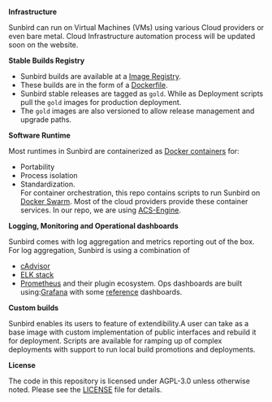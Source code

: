 **Infrastructure**

Sunbird can run on Virtual Machines (VMs) using various Cloud providers or even bare metal. 
Cloud Infrastructure automation process will be updated soon on the website. 

**Stable Builds Registry**

- Sunbird builds are available at a [Image Registry](https://hub.docker.com/u/sunbird/dashboard/). 
- These builds are in the form of a [Dockerfile](https://docs.docker.com/engine/reference/builder/). 
- Sunbird stable releases are tagged as ```gold```. While as Deployment scripts pull the ```gold``` images for production deployment. 
- The ```gold``` images are also versioned to allow release management and upgrade paths.

**Software Runtime**

Most runtimes in Sunbird are containerized as [Docker containers](https://www.docker.com/what-container) for: 
- Portability
- Process isolation
- Standardization.  
For container orchestration, this repo contains scripts to run Sunbird on [Docker Swarm](https://docs.docker.com/engine/swarm/). Most of the cloud providers provide these container services. In our repo, we are using [ACS-Engine](https://github.com/Azure/acs-engine).

**Logging, Monitoring and Operational dashboards**

Sunbird comes with log aggregation and metrics reporting out of the box. For log aggregation, Sunbird is using a combination of 
- [cAdvisor](https://github.com/google/cadvisor)
- [ELK stack](https://www.elastic.co/webinars/introduction-elk-stack)
- [Prometheus](https://prometheus.io/) and their plugin ecosystem.
Ops dashboards are built using:[Grafana](https://grafana.com/) with some [reference](https://github.com/project-sunbird/sunbird-devops/tree/master/cloud/monitoring/grafana) dashboards.

**Custom builds**

Sunbird enables its users to feature of extendibility.A user can take as a base image with custom implementation of public interfaces and rebuild it for deployment. Scripts are available for ramping up of complex deployments with support to run local build promotions and deployments.

**License**

The code in this repository is licensed under AGPL-3.0 unless otherwise noted. Please see the [LICENSE](https://github.com/project-sunbird/sunbird-devops/blob/master/LICENSE) file for details.
